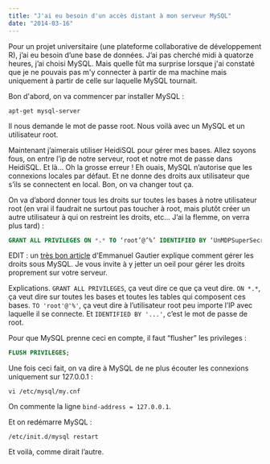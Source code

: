 ```yaml
---
title: "J'ai eu besoin d'un accès distant à mon serveur MySQL"
date: "2014-03-16"
---
```


Pour un projet universitaire (une plateforme collaborative de développement R), j’ai eu besoin d’une base de données. J’ai pas cherché midi à quatorze heures, j’ai choisi MySQL. Mais quelle fût ma surprise lorsque j'ai constaté que je ne pouvais pas m'y connecter à partir de ma machine mais uniquement à partir de celle sur laquelle MySQL tournait.

<span class="more"></span>

Bon d'abord, on va commencer par installer MySQL :

```
apt-get mysql-server
```

Il nous demande le mot de passe root. Nous voilà avec un MySQL et un utilisateur root.

Maintenant j’aimerais utiliser HeidiSQL pour gérer mes bases. Allez soyons fous, on entre l’ip de notre serveur, root et notre mot de passe dans HeidiSQL. Et là… Oh la grosse erreur ! Eh ouais, MySQL n’autorise que les connexions locales par défaut. Et ne donne des droits aux utilisateur que s’ils se connectent en local. Bon, on va changer tout ça.

On va d’abord donner tous les droits sur toutes les bases à notre utilisateur root (en vrai il faudrait ne surtout pas toucher à root, mais plutôt créer un autre utilisateur à qui on restreint les droits, etc… J’ai la flemme, on verra plus tard) :

```sql
GRANT ALL PRIVILEGES ON *.* TO ‘root’@’%’ IDENTIFIED BY ‘UnMDPSuperSecret’;
```

EDIT : un [très bon article](http://blog.emmanuelgautier.fr/utilisateurs-et-privileges-sous-mysql.html) d'Emmanuel Gautier explique comment gérer les droits sous MySQL. Je vous invite à y jetter un oeil pour gérer les droits proprement sur votre serveur.

Explications. `GRANT ALL PRIVILEGES`, ça veut dire ce que ça veut dire. `ON *.*`, ça veut dire sur toutes les bases et toutes les tables qui composent ces bases. `TO 'root'@'%'`, ça veut dire à l’utilisateur root peu importe l’IP avec laquelle il se connecte. Et `IDENTIFIED BY '...'`, c’est le mot de passe de root.

Pour que MySQL prenne ceci en compte, il faut “flusher” les privileges :

```sql
FLUSH PRIVILEGES;
```

Une fois ceci fait, on va dire à MySQL de ne plus écouter les connexions uniquement sur 127.0.0.1 :

```
vi /etc/mysql/my.cnf
```

On commente la ligne `bind-address = 127.0.0.1`.

Et on redémarre MySQL :

```
/etc/init.d/mysql restart
```

Et voilà, comme dirait l’autre.
